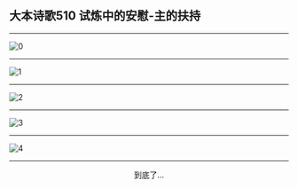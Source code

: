
## 大本诗歌510 试炼中的安慰-主的扶持
        
<div id="aplayer0"></div>

---

<img alt="0" data-original="/data/d0510/0">

---

<img alt="1" data-original="/data/d0510/1">

---

<img alt="2" data-original="/data/d0510/2">

---

<img alt="3" data-original="/data/d0510/3">

---

<img alt="4" data-original="/data/d0510/4">

---

<p style="text-align: center">到底了...</p>

<script src="/js/dist-view.js"></script>

<script>
MAIN.id = 'd0510';
        
const ap0 = new APlayer({
    container: document.getElementById('aplayer0'),
    volume: 1,
    loop: 'none',
    preload: 'none',
    audio: [{
        name: '大本诗歌510.mp3',
        artist: '大本诗歌',
        url: 'https://res.wx.qq.com/voice/getvoice?mediaid=MzI0NTk3MDM5M18yMjQ3NDkzOTI1',
        cover: '/favicon'
    }]
});
</script>

